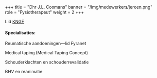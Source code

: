 +++
title = "Dhr J.L. Coomans"
banner = "/img/medewerkers/jeroen.png"
role = "Fysiotherapeut"
weight = 2
+++

Lid [KNGF](http://www.fysionet.nl/)

#### Specialisaties:

Reumatische aandoeningen—lid Fyranet

Medical taping (Medical Taping Concept)

Schouderklachten en schouderrevalidatie

BHV en reanimatie
